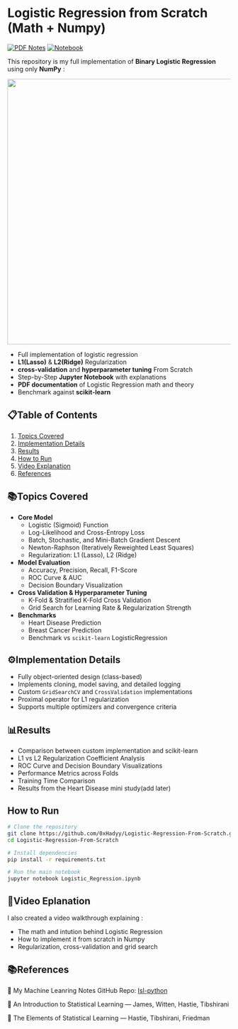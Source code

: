 # Logistic Regression from Scratch (Math + Numpy) 

[![PDF Notes](https://img.shields.io/badge/PDF-Theory-blue)](docs%20and%20theory/Logistic%20Regression.pdf)
[![Notebook](https://img.shields.io/badge/Jupyter-Notebook-orange)](notebooks/Logistic_Regression_Scratch.ipynb)

This repository is my full implementation of **Binary Logistic Regression** using only **NumPy** :

<p align="center">
<img src="https://s12.gifyu.com/images/b3z3E.gif" width= "600" >
</p>



- Full implementation of logistic regression 
- **L1(Lasso)** & **L2(Ridge)** Regularization 
- **cross-validation** and **hyperparameter tuning** From Scratch 
- Step-by-Step **Jupyter Notebook** with explanations
- **PDF documentation** of Logistic Regression math and theory
- Benchmark against **scikit-learn**





## 📋Table of Contents
1. [Topics Covered](#topics-covered)
2. [Implementation Details](#implementation-details)
3. [Results](#results)
4. [How to Run](#how-to-run)
5. [Video Explanation](#video-explanation)
6. [References](#references)

## 📚Topics Covered
- **Core Model**
  - Logistic (Sigmoid) Function
  - Log-Likelihood and Cross-Entropy Loss
  - Batch, Stochastic, and Mini-Batch Gradient Descent
  - Newton-Raphson (Iteratively Reweighted Least Squares)
  - Regularization: L1 (Lasso), L2 (Ridge)
- **Model Evaluation**
  - Accuracy, Precision, Recall, F1-Score
  - ROC Curve & AUC
  - Decision Boundary Visualization
- **Cross Validation & Hyperparameter Tuning**
  - K-Fold & Stratified K-Fold Cross Validation
  - Grid Search for Learning Rate & Regularization Strength
- **Benchmarks**
  - Heart Disease Prediction
  - Breast Cancer Prediction
  - Benchmark vs `scikit-learn` LogisticRegression

## ⚙️Implementation Details
- Fully object-oriented design (class-based)
- Implements cloning, model saving, and detailed logging
- Custom `GridSearchCV` and `CrossValidation` implementations
- Proximal operator for L1 regularization
- Supports multiple optimizers and convergence criteria

## 📊Results 

- Comparison between custom implementation and scikit-learn
- L1 vs L2 Regularization Coefficient Analysis
- ROC Curve and Decision Boundary Visualizations
- Performance Metrics across Folds
- Training Time Comparison
- Results from the Heart Disease mini study(add later)


## How to Run
```bash
# Clone the repository
git clone https://github.com/0xHadyy/Logistic-Regression-From-Scratch.git
cd Logistic-Regression-From-Scratch

# Install dependencies
pip install -r requirements.txt

# Run the main notebook
jupyter notebook Logistic_Regression.ipynb

```

## 🎥Video Eplanation 
I also created a video walkthrough explaining :
- The math and intution behind Logistic Regression 
- How to implement it from scratch in Numpy
- Regularization, cross-validation and grid search

## 📚References

🔗 My Machine Leanring Notes GitHub Repo: [Isl-python](https://github.com/0xHadyy/Linear-Regression-From-Scratch)

📘 An Introduction to Statistical Learning — James, Witten, Hastie, Tibshirani

📗 The Elements of Statistical Learning — Hastie, Tibshirani, Friedman


